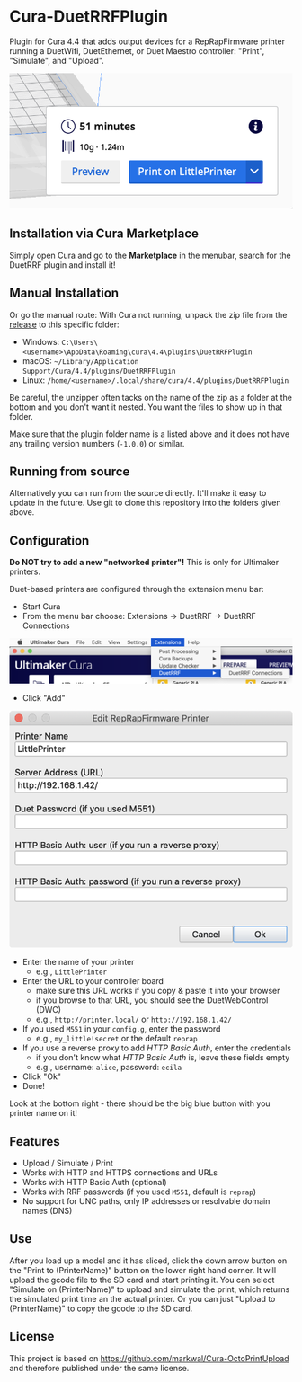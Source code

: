# Cura-DuetRRFPlugin

Plugin for Cura 4.4 that adds output devices for a RepRapFirmware printer
running a DuetWifi, DuetEthernet, or Duet Maestro controller: "Print",
"Simulate", and "Upload".

![Screenshot of the print button](/screenshots/print-button.png)

## Installation via Cura Marketplace

Simply open Cura and go to the **Marketplace** in the menubar, search for
the DuetRRF plugin and install it!

## Manual Installation

Or go the manual route: With Cura not running, unpack the zip file from the
[release](https://github.com/Kriechi/Cura-DuetRRFPlugin/releases/latest) to this
specific folder:

  * Windows: `C:\Users\<username>\AppData\Roaming\cura\4.4\plugins\DuetRRFPlugin`
  * macOS: `~/Library/Application Support/Cura/4.4/plugins/DuetRRFPlugin`
  * Linux: `/home/<username>/.local/share/cura/4.4/plugins/DuetRRFPlugin`

Be careful, the unzipper often tacks on the name of the zip as a folder at the
bottom and you don't want it nested.  You want the files to show up in that
folder.

Make sure that the plugin folder name is a listed above and it does not have
any trailing version numbers (`-1.0.0`) or similar.

## Running from source

Alternatively you can run from the source directly. It'll make it easy to
update in the future. Use git to clone this repository into the folders given
above.

## Configuration

**Do NOT try to add a new "networked printer"!** This is only for Ultimaker printers.

Duet-based printers are configured through
the extension menu bar:

* Start Cura
* From the menu bar choose: Extensions -> DuetRRF -> DuetRRF Connections

![Screenshot of the menu bar entry](/screenshots/menu-bar.png)

* Click "Add"

![Screenshot of the edit dialog](/screenshots/edit-dialog.png)

* Enter the name of your printer
  - e.g., `LittlePrinter`
* Enter the URL to your controller board
  - make sure this URL works if you copy & paste it into your browser
  - if you browse to that URL, you should see the DuetWebControl (DWC)
  - e.g., `http://printer.local/` or `http://192.168.1.42/`
* If you used `M551` in your `config.g`, enter the password
  - e.g., `my_little!secret` or the default `reprap`
* If you use a reverse proxy to add *HTTP Basic Auth*, enter the credentials
  - if you don't know what *HTTP Basic Auth* is, leave these fields empty
  - e.g., username: `alice`, password: `ecila`
* Click "Ok"
* Done!

Look at the bottom right - there should be the big blue button with you printer name on it!

## Features

* Upload / Simulate / Print
* Works with HTTP and HTTPS connections and URLs
* Works with HTTP Basic Auth (optional)
* Works with RRF passwords (if you used `M551`, default is `reprap`)
* No support for UNC paths, only IP addresses or resolvable domain names (DNS)


## Use

After you load up a model and it has sliced, click the down arrow button on the
"Print to (PrinterName)" button on the lower right hand corner. It will upload
the gcode file to the SD card and start printing it. You can select "Simulate
on (PrinterName)" to upload and simulate the print, which returns the simulated
print time an the actual printer. Or you can just "Upload to (PrinterName)" to
copy the gcode to the SD card.

## License

This project is based on https://github.com/markwal/Cura-OctoPrintUpload and
therefore published under the same license.
